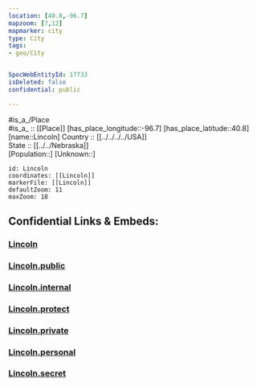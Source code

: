 ```yaml
---
location: [40.8,-96.7] 
mapzoom: [7,12] 
mapmarker: city 
type: City
tags:
- geo/City


SpocWebEntityId: 17733
isDeleted: false
confidential: public

---
```

#is_a_/Place  
#is_a_ :: [[Place]] 
[has_place_longitude::-96.7] 
[has_place_latitude::40.8] 
[name::Lincoln] 
Country :: [[../../../../USA]]  
State :: [[../../Nebraska]]  
[Population::] 
[Unknown::] 


```leaflet
id: Lincoln
coordinates: [[Lincoln]] 
markerFile: [[Lincoln]] 
defaultZoom: 11 
maxZoom: 18
```


## Confidential Links & Embeds: 

### [Lincoln](/_Standards/Earth/Continent/America~North/USA/USA~Central/Nebraska/counties~Nebraska/Lancaster,County/cities~Lancaster/Lincoln.md) 

### [Lincoln.public](/_public/Earth/Continent/America~North/USA/USA~Central/Nebraska/counties~Nebraska/Lancaster,County/cities~Lancaster/Lincoln.public.md) 

### [Lincoln.internal](/_internal/Earth/Continent/America~North/USA/USA~Central/Nebraska/counties~Nebraska/Lancaster,County/cities~Lancaster/Lincoln.internal.md) 

### [Lincoln.protect](/_protect/Earth/Continent/America~North/USA/USA~Central/Nebraska/counties~Nebraska/Lancaster,County/cities~Lancaster/Lincoln.protect.md) 

### [Lincoln.private](/_private/Earth/Continent/America~North/USA/USA~Central/Nebraska/counties~Nebraska/Lancaster,County/cities~Lancaster/Lincoln.private.md) 

### [Lincoln.personal](/_personal/Earth/Continent/America~North/USA/USA~Central/Nebraska/counties~Nebraska/Lancaster,County/cities~Lancaster/Lincoln.personal.md) 

### [Lincoln.secret](/_secret/Earth/Continent/America~North/USA/USA~Central/Nebraska/counties~Nebraska/Lancaster,County/cities~Lancaster/Lincoln.secret.md)


